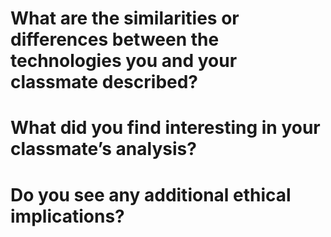 # What are the similarities or differences between the technologies you and your classmate described?

# What did you find interesting in your classmate’s analysis?

# Do you see any additional ethical implications?
